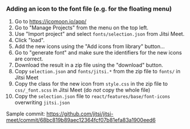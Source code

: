 ### Adding an icon to the font file (e.g. for the floating menu)
1. Go to https://icomoon.io/app/
2. Go to "Manage Projects" from the menu on the top left.
3. Use "Import project" and select <code>fonts/selection.json</code> from Jitsi Meet.
4. Click "load".
5. Add the new icons using the "Add icons from library" button...
6. Go to "generate font" and make sure the identifiers for the new icons are correct.
7. Download the result in a zip file using the "download" button.
8. Copy <code>selection.json</code> and <code>fonts/jitsi.*</code> from the zip file to <code>fonts/</code> in Jitsi Meet
9. Copy the class for the new icon from <code>style.css</code> in the zip file to <code>css/_font.scss</code> in Jitsi Meet (do *not* copy the whole file)
10. Copy the <code>selection.json</code> file to <code>react/features/base/font-icons</code> overwriting <code>jitsi.json</code>

Sample commit: https://github.com/jitsi/jitsi-meet/commit/68bc819b89aec12364fcf07b81efa83a1900eed6
